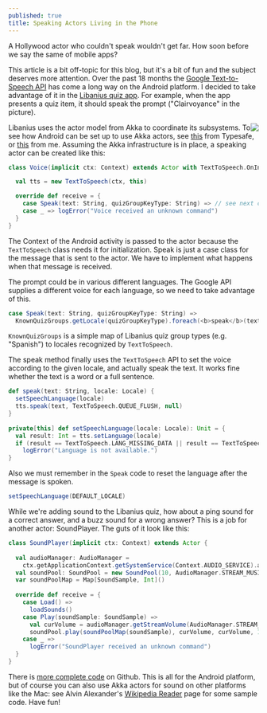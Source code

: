 ```yaml
---
published: true
title: Speaking Actors Living in the Phone
---
```

A Hollywood actor who couldn't speak wouldn't get far. How soon before we say the same of mobile apps?

This article is a bit off-topic for this blog, but it's a bit of fun and the subject deserves more attention. Over the past 18 months the [Google Text-to-Speech API](http://en.wikipedia.org/wiki/Google_Text-to-Speech) has come a long way on the Android platform. I decided to take advantage of it in the [Libanius quiz app](https://play.google.com/store/apps/details?id=com.oranda.libanius&hl=en). For example, when the app presents a quiz item, it should speak the prompt ("Clairvoyance" in the picture).

<img style="float:right" src="{{site.baseurl}}/assets/photoQuizScreen.jpg">
     
Libanius uses the actor model from Akka to coordinate its subsystems. To see how Android can be set up to use Akka actors, see [this](http://typesafe.com/activator/template/macroid-akka-pingpong) from Typesafe, or [this](http://scala-bility.blogspot.de/2013/08/akka-in-your-pocket.html) from me. Assuming the Akka infrastructure is in place, a speaking actor can be created like this:

```scala
class Voice(implicit ctx: Context) extends Actor with TextToSpeech.OnInitListener {

  val tts = new TextToSpeech(ctx, this)

  override def receive = {
    case Speak(text: String, quizGroupKeyType: String) => // see next code snippet
    case _ => logError("Voice received an unknown command")
  }
}
```

The Context of the Android activity is passed to the actor because the `TextToSpeech` class needs it for initialization. Speak is just a case class for the message that is sent to the actor. We have to implement what happens when that message is received.

The prompt could be in various different languages. The Google API supplies a different voice for each language, so we need to take advantage of this.

```scala
case Speak(text: String, quizGroupKeyType: String) =>
  KnownQuizGroups.getLocale(quizGroupKeyType).foreach(<b>speak</b>(text, _))
```

`KnownQuizGroups` is a simple map of Libanius quiz group types (e.g. "Spanish") to locales
recognized by `TextToSpeech`.

The speak method finally uses the `TextToSpeech` API to set the voice according to the given locale, and actually speak the text. It works fine whether the text is a word or a full sentence.

```scala
def speak(text: String, locale: Locale) {
  setSpeechLanguage(locale)
  tts.speak(text, TextToSpeech.QUEUE_FLUSH, null)
}
 
private[this] def setSpeechLanguage(locale: Locale): Unit = {
  val result: Int = tts.setLanguage(locale)
  if (result == TextToSpeech.LANG_MISSING_DATA || result == TextToSpeech.LANG_NOT_SUPPORTED)
    logError("Language is not available.")
}
```

Also we must remember in the `Speak` code to reset the language after the message is spoken.

```scala
setSpeechLanguage(DEFAULT_LOCALE)
```

While we're adding sound to the Libanius quiz, how about a ping sound for a correct answer, and a buzz sound for a wrong answer? This is a job for another actor: SoundPlayer. The guts of it look like this:

```scala
class SoundPlayer(implicit ctx: Context) extends Actor {
 
  val audioManager: AudioManager =
    ctx.getApplicationContext.getSystemService(Context.AUDIO_SERVICE).asInstanceOf[AudioManager]
  val soundPool: SoundPool = new SoundPool(10, AudioManager.STREAM_MUSIC, 0)
  var soundPoolMap = Map[SoundSample, Int]()
 
  override def receive = {
    case Load() =>
      loadSounds()
    case Play(soundSample: SoundSample) =>
      val curVolume = audioManager.getStreamVolume(AudioManager.STREAM_MUSIC)
      soundPool.play(soundPoolMap(soundSample), curVolume, curVolume, 1,  0, 1f)
    case _ =>
      logError("SoundPlayer received an unknown command")
  }
}
```

There is [more complete code](https://github.com/oranda/libanius-android/tree/master/src/main/scala/com/oranda/libanius/mobile/actors) on Github. This is all for the Android platform, but of course you can also use Akka actors for sound on other platforms like the Mac: see Alvin Alexander's [Wikipedia Reader](http://alvinalexander.com/scala/wikipedia-page-reader-scala-akka) page for some sample code. Have fun!
